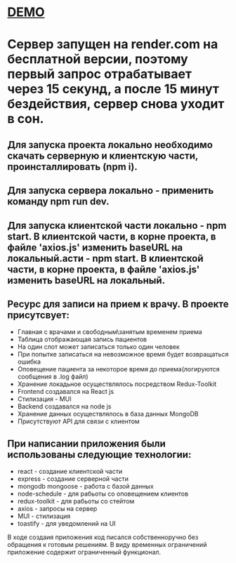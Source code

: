 # [DEMO](https://rustem-a-a.github.io/doctor-appointment-client//)

# Сервер запущен на render.com на бесплатной версии,  поэтому первый запрос отрабатывает через 15 секунд, а после 15 минут бездействия, сервер снова уходит в сон. 

## Для запуска проекта локально необходимо скачать серверную и клиентскую части, проинсталлировать (npm i). 
## Для запуска сервера локально - применить команду npm run dev. 
## Для запуска клиентской части локально - npm start. В клиентской части, в корне проекта, в файле 'axios.js' изменить baseURL на локальный.асти - npm start. В клиентской части, в корне проекта, в файле 'axios.js' изменить baseURL на локальный.

## Ресурс для записи на прием к врачу. В проекте присутсвует:
- Главная с врачами и свободным\занятым временем приема
- Таблица отображающая запись пациентов
- На один слот может записаться только один человек
- При попытке записаться на невозможное время будет возвращаться ошибка
- Оповещение пациента за некоторое время до приема(логируются сообщения в .log файл)
- Хранение локадьное осуществлялось посредством Redux-Toolkit
- Frontend создавался на React js
- Стилизация - MUI
- Backend создавался на node js 
- Хранение данных осуществлялось в база данных MongoDB
- Присутствуют API для связи с клиентом

## При написании приложения были использованы следующие технологии:
- react - создание клиентской части
- express - создание серверной части
- mongodb mongoose - работа с базой данных
- node-schedule - для рабьоты со оповещением клиентов
- redux-toolkit - для рабьоты со стейтом
- axios - запросы на сервер
- MUI - стилизация
- toastify - для уведомлений на UI

В ходе создаия приложения код писался собственноручно без обращения к готовым решениям.
В виду временных ограничений приложение содержит ограниченный функционал.
